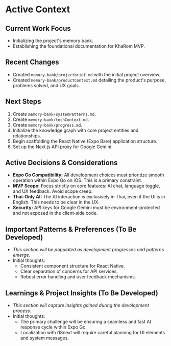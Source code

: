 # Active Context

## Current Work Focus
- Initializing the project's memory bank.
- Establishing the foundational documentation for KhaRom MVP.

## Recent Changes
- Created `memory-bank/projectbrief.md` with the initial project overview.
- Created `memory-bank/productContext.md` detailing the product's purpose, problems solved, and UX goals.

## Next Steps
1. Create `memory-bank/systemPatterns.md`.
2. Create `memory-bank/techContext.md`.
3. Create `memory-bank/progress.md`.
4. Initialize the knowledge graph with core project entities and relationships.
5. Begin scaffolding the React Native (Expo Bare) application structure.
6. Set up the Next.js API proxy for Google Gemini.

## Active Decisions & Considerations
- **Expo Go Compatibility:** All development choices must prioritize smooth operation within Expo Go on iOS. This is a primary constraint.
- **MVP Scope:** Focus strictly on core features: AI chat, language toggle, and UX feedback. Avoid scope creep.
- **Thai-Only AI:** The AI interaction is exclusively in Thai, even if the UI is in English. This needs to be clear in the UX.
- **Security:** API keys for Google Gemini must be environment-protected and not exposed in the client-side code.

## Important Patterns & Preferences (To Be Developed)
- *This section will be populated as development progresses and patterns emerge.*
- Initial thoughts:
    - Consistent component structure for React Native.
    - Clear separation of concerns for API services.
    - Robust error handling and user feedback mechanisms.

## Learnings & Project Insights (To Be Developed)
- *This section will capture insights gained during the development process.*
- Initial thoughts:
    - The primary challenge will be ensuring a seamless and fast AI response cycle within Expo Go.
    - Localization with i18next will require careful planning for UI elements and system messages.
